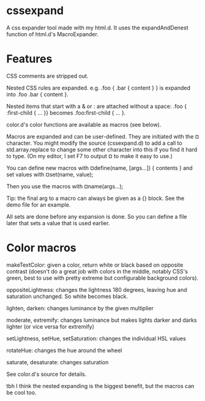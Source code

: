 cssexpand
=========

A css expander tool made with my html.d. It uses the expandAndDenest function of html.d's MacroExpander.

Features
========

CSS comments are stripped out.

Nested CSS rules are expanded. e.g. .foo { .bar { content } } is expanded into .foo .bar { content }.

Nested items that start with a \& or : are attached without a space: .foo { :first-child { ... }} becomes .foo:first-child { ... }.

color.d's color functions are available as macros (see below).

Macros are expanded and can be user-defined. They are initiated with the ¤ character. You might modify the source (cssexpand.d) to add a call to std.array.replace to change some other character into this if you find it hard to type. (On my editor, I set F7 to output ¤ to make it easy to use.)

You can define new macros with ¤define(name, [args...]) { contents } and set values with ¤set(name, value);

Then you use the macros with ¤name(args...);

Tip: the final arg to a macro can always be given as a {} block. See the demo file for an example.

All sets are done before any expansion is done. So you can define a file later that sets a value that is used earlier.

Color macros
============

makeTextColor: given a color, return white or black based on opposite contrast (doesn't do a great job with colors in the middle, notably CSS's green, best to use with pretty extreme but configurable background colors).

oppositeLightness: changes the lightness 180 degrees, leaving hue and saturation unchanged. So white becomes black.

lighten, darken: changes luminance by the given multiplier

moderate, extremify: changes luminance but makes lights darker and darks lighter (or vice versa for extremify)

setLightness, setHue, setSaturation: changes the individual HSL values

rotateHue: changes the hue around the wheel

saturate, desaturate: changes saturation


See color.d's source for details.


tbh I think the nested expanding is the biggest benefit, but the macros can be cool too.
